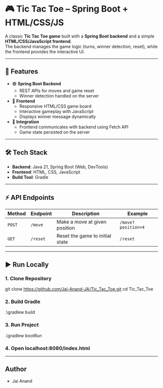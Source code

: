 # 🎮 Tic Tac Toe – Spring Boot + HTML/CSS/JS

A classic **Tic Tac Toe game** built with a **Spring Boot backend** and a simple **HTML/CSS/JavaScript frontend**.  
The backend manages the game logic (turns, winner detection, reset), while the frontend provides the interactive UI.  

---

## 🚀 Features
- 🟢 **Spring Boot Backend**
  - REST APIs for moves and game reset
  - Winner detection handled on the server
- 🎨 **Frontend**
  - Responsive HTML/CSS game board
  - Interactive gameplay with JavaScript
  - Displays winner message dynamically
- 🔄 **Integration**
  - Frontend communicates with backend using Fetch API
  - Game state persisted on the server

---

## 🛠️ Tech Stack
- **Backend**: Java 21, Spring Boot (Web, DevTools)
- **Frontend**: HTML, CSS, JavaScript
- **Build Tool**: Gradle

---

## ⚡ API Endpoints
| Method | Endpoint     | Description                     | Example                 |
|--------|-------------|---------------------------------|-------------------------|
| `POST` | `/move`     | Make a move at given position   | `/move?position=4`      |
| `GET`  | `/reset`    | Reset the game to initial state | `/reset`                |

---

## ▶️ Run Locally

### 1. Clone Repository  
git clone https://github.com/Jai-Anand-JA/Tic_Tac_Toe.git
cd Tic_Tac_Toe

### 2. Build Gradle  
.\gradlew build  

### 3. Run Project  
.\gradlew bootRun  

### 4. Open localhost:8080/index.html  

---

## Author  
- Jai Anand


